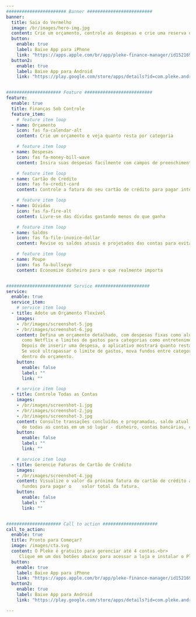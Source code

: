 ```yaml
---
####################### Banner #########################
banner:
  title: Saia do Vermelho
  image: /br/images/hero-img.jpg
  content: Crie um orçamento, controle as despesas e crie uma reserva de emergência
  button:
    enable: true
    label: Baixe App para iPhone
    link: "https://apps.apple.com/br/app/pleke-finance-manager/id1521695568"
  button2:
    enable: true
    label: Baixe App para Android
    link: "https://play.google.com/store/apps/details?id=com.pleke.android_app&hl=pt_BR"


##################### Feature ##########################
feature:
  enable: true
  title: Finanças Sob Controle
  feature_item:
    # feature item loop
  - name: Orçamento
    icon: fas fa-calendar-alt
    content: Crie um orçamento e veja quanto resta por categoria

    # feature item loop
  - name: Despesas
    icon: fas fa-money-bill-wave
    content: Insira suas despesas facilmente com campos de preenchimento automático 

    # feature item loop
  - name: Cartão de Crédito
    icon: fas fa-credit-card
    content: Controle a fatura do seu cartão de crédito para pagar integralmente

    # feature item loop
  - name: Dívidas
    icon: fas fa-fire-alt
    content: Livre-se das dívidas gastando menos do que ganha

    # feature item loop
  - name: Saldos
    icon: fas fa-file-invoice-dollar
    content: Revise os saldos atuais e projetados das contas para evitar taxas de cheque especial

    # feature item loop
  - name: Poupe
    icon: fas fa-bullseye
    content: Economize dinheiro para o que realmente importa 


######################### Service #####################
service:
  enable: true
  service_item:
    # service item loop
  - title: Adote um Orçamento Flexível
    images:
    - /br/images/screenshot-5.jpg
    - /br/images/screenshot-6.jpg
    content: Defina um orçamento detalhado, com despesas fixas como aluguel, despesas recorrentes
      como Netflix e limites de gastos para categorias como entretenimento ou supermercado.
      Depois de inserir uma despesa, o aplicativo mostrará quanto resta para gastar em cada categoria.
      Se você ultrapassar o limite de gastos, mova fundos entre categorias para permanecer
      dentro do orçamento. 
    button:
      enable: false
      label: ""
      link: ""

    # service item loop
  - title: Controle Todas as Contas 
    images:
    - /br/images/screenshot-1.jpg
    - /br/images/screenshot-2.jpg
    - /br/images/screenshot-3.jpg
    content: Consulte transações concluídas e programadas, saldo atual e projetado
      de todas as contas em um só lugar - dinheiro, contas bancárias, cartões de crédito, poupança.
    button:
      enable: false
      label: ""
      link: ""

    # service item loop
  - title: Gerencie Faturas de Cartão de Crédito 
    images:
    - /br/images/screenshot-4.jpg
    content: Visualize o valor da próxima fatura do cartão de crédito antes de ser fechada. Reserve
      fundos para pagar o    valor total da fatura.
    button:
      enable: false
      label: ""
      link: ""


##################### Call to action #####################
call_to_action:
  enable: true
  title: Pronto para Começar?
  image: /images/cta.svg
  content: O Pleke é gratuito para gerenciar até 4 contas.<br>
     Clique em um dos botões abaixo para acessar a loja e instalar o Pleke no seu celular!
  button:
    enable: true
    label: Baixe App para iPhone
    link: "https://apps.apple.com/br/app/pleke-finance-manager/id1521695568"
  button2:
    enable: true
    label: Baixe App para Android
    link: "https://play.google.com/store/apps/details?id=com.pleke.android_app&hl=pt_BR"

---
```


